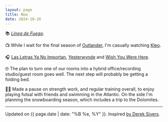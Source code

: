 ```yaml
---
layout: page
title: Now
date: 2024-10-26
---
```


📚 [_Línea de Fuego_](https://www.perezreverte.com/libro/748/linea-de-fuego/).


📺 While I wait for the final season of [Outlander](https://en.wikipedia.org/wiki/Outlander_(TV_series)), I'm casually watching [Kleo](https://en.wikipedia.org/wiki/Kleo).


🎧 [Las Letras Ya No Importan](https://en.wikipedia.org/wiki/Las_Letras_Ya_No_Importan), [Yesterwynde](https://en.wikipedia.org/wiki/Yesterwynde) and [Wish You Were Here](https://en.wikipedia.org/wiki/Wish_You_Were_Here_(Pink_Floyd_album)).

🤓 The plan to turn one of our rooms into a hybrid office/recording studio/guest room goes well. The next step will probably be getting a folding bed.

🏋🏻 Made a pause on strength work, and regular training overall, to enjoy playing futsal with friends and swimming in the Atlantic. On the side I'm planning the snowboarding season, which includes a trip to the Dolomites.

---

Updated on {{ page.date | date: "%B %e, %Y" }}. Inspired [by Derek Sivers](https://nownownow.com/about).
